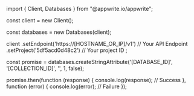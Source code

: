 import { Client, Databases } from "@appwrite.io/appwrite";

const client = new Client();

const databases = new Databases(client);

client
    .setEndpoint('https://[HOSTNAME_OR_IP]/v1') // Your API Endpoint
    .setProject('5df5acd0d48c2') // Your project ID
;

const promise = databases.createStringAttribute('[DATABASE_ID]', '[COLLECTION_ID]', '', 1, false);

promise.then(function (response) {
    console.log(response); // Success
}, function (error) {
    console.log(error); // Failure
});